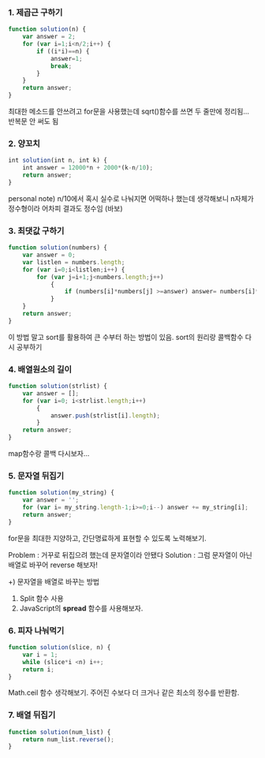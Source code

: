 ### 1. 제곱근 구하기

```JavaScript
function solution(n) {
    var answer = 2;
    for (var i=1;i<n/2;i++) {
        if ((i*i)==n) {
            answer=1;
            break;
        }
    }
    return answer;
}
```

최대한 메소드를 안쓰려고 for문을 사용했는데 sqrt()함수를 쓰면 두 줄만에 정리됨... 반복문 안 써도 됨

### 2. 양꼬치

```JavaScript
int solution(int n, int k) {
    int answer = 12000*n + 2000*(k-n/10);
    return answer;
}
```

personal note) n/10에서 혹시 실수로 나눠지면 어떡하나 했는데 생각해보니 n자체가 정수형이라 어차피 결과도 정수임 (바보)

### 3. 최댓값 구하기

```JavaScript
function solution(numbers) {
    var answer = 0;
    var listlen = numbers.length;
    for (var i=0;i<listlen;i++) {
        for (var j=i+1;j<numbers.length;j++)
            {
                if (numbers[i]*numbers[j] >=answer) answer= numbers[i]*numbers[j];
            }
    }
    return answer;
}
```

이 방법 말고 sort를 활용하여 큰 수부터 하는 방법이 있음.
sort의 원리랑 콜백함수 다시 공부하기

### 4. 배열원소의 길이

```JavaScript
function solution(strlist) {
    var answer = [];
    for (var i=0; i<strlist.length;i++)
        {
            answer.push(strlist[i].length);
        }
    return answer;
}
```

map함수랑 콜백 다시보자...

### 5. 문자열 뒤집기

```JavaScript
function solution(my_string) {
    var answer = '';
    for (var i= my_string.length-1;i>=0;i--) answer += my_string[i];
    return answer;
}
```

for문을 최대한 지양하고, 간단명료하게 표현할 수 있도록 노력해보기.

Problem : 거꾸로 뒤집으려 했는데 문자열이라 안됐다
Solution : 그럼 문자열이 아닌 배열로 바꾸어 reverse 해보자!

+) 문자열을 배열로 바꾸는 방법

1. Split 함수 사용
2. JavaScript의 **spread** 함수를 사용해보자.

### 6. 피자 나눠먹기

```JavaScript
function solution(slice, n) {
    var i = 1;
    while (slice*i <n) i++;
    return i;
}
```

Math.ceil 함수 생각해보기. 주어진 수보다 더 크거나 같은 최소의 정수를 반환함.

### 7. 배열 뒤집기

```JavaScript
function solution(num_list) {
    return num_list.reverse();
}
```
